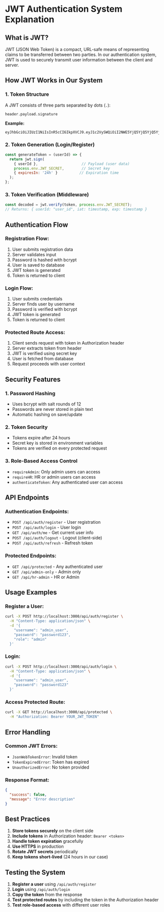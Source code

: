 # JWT Authentication System Explanation

## What is JWT?

JWT (JSON Web Token) is a compact, URL-safe means of representing claims to be transferred between two parties. In our authentication system, JWT is used to securely transmit user information between the client and server.

## How JWT Works in Our System

### 1. **Token Structure**
A JWT consists of three parts separated by dots (`.`):
```
header.payload.signature
```

**Example:**
```
eyJhbGciOiJIUzI1NiIsInR5cCI6IkpXVCJ9.eyJ1c2VySWQiOiI2NWE5YjQ5YjQ5YjQ5YjQ5IiwiaWF0IjoxNzA1NzQ5NjAwLCJleHAiOjE3MDU4MzYwMDB9.signature
```

### 2. **Token Generation (Login/Register)**
```javascript
const generateToken = (userId) => {
  return jwt.sign(
    { userId },                    // Payload (user data)
    process.env.JWT_SECRET,        // Secret key
    { expiresIn: '24h' }          // Expiration time
  );
};
```

### 3. **Token Verification (Middleware)**
```javascript
const decoded = jwt.verify(token, process.env.JWT_SECRET);
// Returns: { userId: "user_id", iat: timestamp, exp: timestamp }
```

## Authentication Flow

### **Registration Flow:**
1. User submits registration data
2. Server validates input
3. Password is hashed with bcrypt
4. User is saved to database
5. JWT token is generated
6. Token is returned to client

### **Login Flow:**
1. User submits credentials
2. Server finds user by username
3. Password is verified with bcrypt
4. JWT token is generated
5. Token is returned to client

### **Protected Route Access:**
1. Client sends request with token in Authorization header
2. Server extracts token from header
3. JWT is verified using secret key
4. User is fetched from database
5. Request proceeds with user context

## Security Features

### **1. Password Hashing**
- Uses bcrypt with salt rounds of 12
- Passwords are never stored in plain text
- Automatic hashing on save/update

### **2. Token Security**
- Tokens expire after 24 hours
- Secret key is stored in environment variables
- Tokens are verified on every protected request

### **3. Role-Based Access Control**
- `requireAdmin`: Only admin users can access
- `requireHR`: HR or admin users can access
- `authenticateToken`: Any authenticated user can access

## API Endpoints

### **Authentication Endpoints:**
- `POST /api/auth/register` - User registration
- `POST /api/auth/login` - User login
- `GET /api/auth/me` - Get current user info
- `POST /api/auth/logout` - Logout (client-side)
- `POST /api/auth/refresh` - Refresh token

### **Protected Endpoints:**
- `GET /api/protected` - Any authenticated user
- `GET /api/admin-only` - Admin only
- `GET /api/hr-admin` - HR or Admin

## Usage Examples

### **Register a User:**
```bash
curl -X POST http://localhost:3000/api/auth/register \
  -H "Content-Type: application/json" \
  -d '{
    "username": "admin_user",
    "password": "password123",
    "role": "admin"
  }'
```

### **Login:**
```bash
curl -X POST http://localhost:3000/api/auth/login \
  -H "Content-Type: application/json" \
  -d '{
    "username": "admin_user",
    "password": "password123"
  }'
```

### **Access Protected Route:**
```bash
curl -X GET http://localhost:3000/api/protected \
  -H "Authorization: Bearer YOUR_JWT_TOKEN"
```

## Error Handling

### **Common JWT Errors:**
- `JsonWebTokenError`: Invalid token
- `TokenExpiredError`: Token has expired
- `UnauthorizedError`: No token provided

### **Response Format:**
```json
{
  "success": false,
  "message": "Error description"
}
```

## Best Practices

1. **Store tokens securely** on the client side
2. **Include tokens** in Authorization header: `Bearer <token>`
3. **Handle token expiration** gracefully
4. **Use HTTPS** in production
5. **Rotate JWT secrets** periodically
6. **Keep tokens short-lived** (24 hours in our case)

## Testing the System

1. **Register a user** using `/api/auth/register`
2. **Login** using `/api/auth/login`
3. **Copy the token** from the response
4. **Test protected routes** by including the token in the Authorization header
5. **Test role-based access** with different user roles 